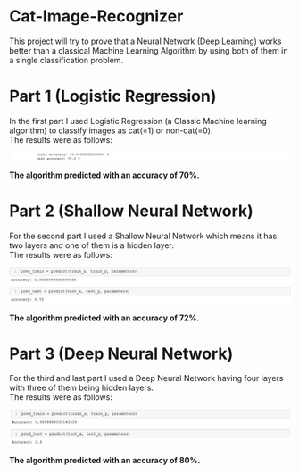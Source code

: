 # Cat-Image-Recognizer
This project will try to prove that a Neural Network (Deep Learning) works better than a classical Machine Learning Algorithm by using both of them in a single classification problem.
# Part 1 (Logistic Regression)
In the first part I used Logistic Regression (a Classic Machine learning algorithm) to classify images as cat(=1) or non-cat(=0).        
The results were as follows:

![](/Screenshot_1.jpg)

**The algorithm predicted with an accuracy of 70%.**

# Part 2 (Shallow Neural Network)
For the second part I used a Shallow Neural Network which means it has two layers and one of them is a hidden layer.            
The results were as follows:

![](/Screenshot_2.jpg)

**The algorithm predicted with an accuracy of 72%.** 

# Part 3 (Deep Neural Network)
For the third and last part I used a Deep Neural Network having four layers with three of them being hidden layers.                      
The results were as follows:

![](/Screenshot_3.jpg)

**The algorithm predicted with an accuracy of 80%.**

